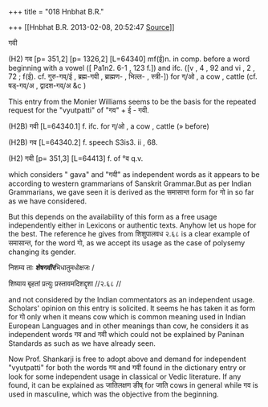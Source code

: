 +++
title = "018 Hnbhat B.R."

+++
[[Hnbhat B.R.	2013-02-08, 20:52:47 [Source](https://groups.google.com/g/bvparishat/c/e9gXaf8pMqQ)]]



गवी  
  
(H2) गव \[p= 351,2\] \[p= 1326,2\] \[L=64340\] mf(ई)n. in comp. before a word beginning with a vowel (\[ Pa1n2. 6-1 , 123 f.\]) and ifc. (\[v , 4 , 92 and vi , 2 , 72 ; f(ई). cf. गुरु-गव्/ई , ब्रह्म-गवी , ब्राह्मण- , भिल्ल- , स्त्री-\]) for ग्/ओ , a cow , cattle (cf. षड्-गव्/अ , द्वादश-गव्/अ &c )

  

This entry from the Monier Williams seems to be the basis for the repeated request for the "vyutpatti" of "गव" + ई - गवी.

  

(H2B) गवी \[L=64340.1\] f. ifc. for ग्/ओ , a cow , cattle (» before)

(H2B) गव \[L=64340.2\] f. speech S3is3. ii , 68.  

(H2) गवी \[p= 351,3\] \[L=64413\] f. of °व q.v.

  

which considers " gava" and "गवी" as independent words as it appears to be according to western grammarians of Sanskrit Grammar.But as per Indian Grammarians, we gave seen it is derived as the समासान्त form for गो in so far as we have considered.

  

But this depends on the availability of this form as a free usage independently either in Lexicons or authentic texts. Anyhow let us hope for the best. The reference he gives from शिशुपालवध २.६८ is a clear example of समासान्त, for the word गो, as we accept its usage as the case of polysemy changing its gender.

  

निशम्य ताः ***शेषगवीर***भिधातुमधोक्षजः /

शिष्याय बृहतां प्रत्युः प्रस्तावमदिशद्दृशा //२.६८ //

  

and not considered by the Indian commentators as an independent usage. Scholars' opinion on this entry is solicited. It seems he has taken it as form for गो only when it means cow which is common meaning used in Indian European Languages and in other meanings than cow, he considers it as independent words गव and गवी which could not be explained by Paninan Standards as such as we have already seen.

  

Now Prof. Shankarji is free to adopt above and demand for independent "vyutpatti" for both the words गव and गवी found in the dictionary entry or look for some independent usage in classical or Vedic literature. If any found, it can be explained as जातिलक्षण ङीष् for जाति cows in general while गव is used in masculine, which was the objective from the beginning.

  

  

  

  

  

  

  


